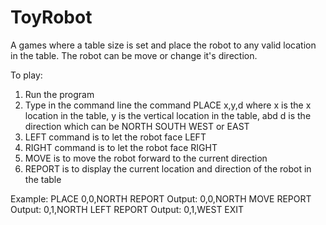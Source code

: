 # ToyRobot
A games where a table size is set and place the robot to any valid location in the table. The robot can be move or change it's direction. 

To play:
1. Run the program
2. Type in the command line the command PLACE x,y,d where x is the x location in the table, y is the vertical location in the table, abd d is the direction which can be NORTH SOUTH WEST or EAST
3. LEFT command is to let the robot face LEFT
4. RIGHT command is to let the robot face RIGHT
5. MOVE is to move the robot forward to the current direction
6. REPORT is to display the current location and direction of the robot in the table

Example:
PLACE 0,0,NORTH
REPORT
Output: 0,0,NORTH
MOVE
REPORT
Output: 0,1,NORTH
LEFT
REPORT
Output: 0,1,WEST
EXIT
